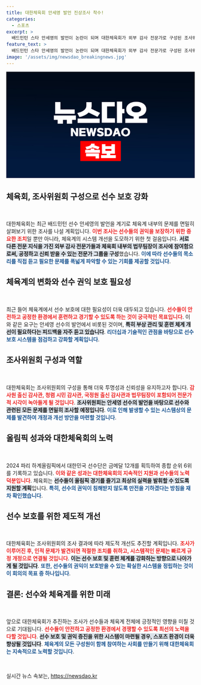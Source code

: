 ```yaml
---
title: 대한체육회 안세영 발언 진상조사 착수!
categories:
  - 스포츠
excerpt: >
  배드민턴 스타 안세영의 발언이 논란이 되며 대한체육회가 외부 감사 전문가로 구성된 조사위원회를 꾸렸다! 부상 관리부터 선수 보호까지, 이번 조사가 어떤 변화를 가져올지 관심이 집중된다.
feature_text: >
  배드민턴 스타 안세영의 발언이 논란이 되며 대한체육회가 외부 감사 전문가로 구성된 조사위원회를 꾸렸다! 부상 관리부터 선수 보호까지, 이번 조사가 어떤 변화를 가져올지 관심이 집중된다.
image: '/assets/img/newsdao_breakingnews.jpg'
---
```


<p><img src="/assets/img/newsdao_breakingnews.jpg" alt="flaretime 속보" /></p>

<h2 data-ke-size="size26">체육회, 조사위원회 구성으로 선수 보호 강화</h2>

<p data-ke-size="size16">&nbsp;</p>

<p>대한체육회는 최근 배드민턴 선수 안세영의 발언을 계기로 체육계 내부의 문제를 면밀히 살펴보기 위한 조사를 나설 계획입니다. <b><span style="color: #ee2323;">이번 조사는 선수들의 권익을 보장하기 위한 중요한 조치</span></b>일 뿐만 아니라, 체육계의 시스템 개선을 도모하기 위한 첫 걸음입니다. <b><span style="background-color: #21538527;">서로 다른 전문 지식을 가진 외부 감사 전문가들과 체육회 내부의 법무팀장이 조사에 참여함으로써, 공정하고 신뢰 받을 수 있는 전문가 그룹을 구성</span></b>했습니다. <b><span style="color: #1a5490;">이에 따라 선수들의 목소리를 직접 듣고 필요한 문제를 폭넓게 파악할 수 있는 기회를 제공할 것입니다</span></b>.</p>

<h2 data-ke-size="size26">체육계의 변화와 선수 권익 보호 필요성</h2>

<p data-ke-size="size16">&nbsp;</p>

<p>최근 들어 체육계에서 선수 보호에 대한 필요성이 더욱 대두되고 있습니다. <b><span style="color: #ee2323;">선수들이 안전하고 공정한 환경에서 훈련하고 경기할 수 있도록 하는 것이 궁극적인 목표입니다</span></b>. 이와 같은 요구는 안세영 선수의 발언에서 비롯된 것이며, <b><span style="background-color: #21538527;">특히 부상 관리 및 훈련 체계 개선이 필요하다는 피드백을 자주 듣고 있습니다</span></b>. <b><span style="color: #1a5490;">리더십과 기술적인 관점을 바탕으로 선수 보호 시스템을 점검하고 강화할 계획입니다</span></b>.</p>

<h2 data-ke-size="size26">조사위원회 구성과 역할</h2>

<p data-ke-size="size16">&nbsp;</p>

<p>대한체육회는 조사위원회의 구성을 통해 더욱 투명성과 신뢰성을 유지하고자 합니다. <b><span style="color: #ee2323;">감사원 출신 감사관, 청렴 시민 감사관, 국정원 출신 감사관과 법무팀장이 포함되어 전문가적 시각이 녹아들게 될 것입니다</span></b>. <b><span style="background-color: #21538527;">조사위원회는 안세영 선수의 발언을 바탕으로 선수와 관련된 모든 문제를 면밀히 조사할 예정입니다</span></b>. <b><span style="color: #1a5490;">이로 인해 발생할 수 있는 시스템상의 문제를 발견하여 개정과 개선 방안을 마련할 것입니다</span></b>.</p>

<h2 data-ke-size="size26">올림픽 성과와 대한체육회의 노력</h2>

<p data-ke-size="size16">&nbsp;</p>

<p>2024 파리 하계올림픽에서 대한민국 선수단은 금메달 12개를 획득하여 종합 순위 6위를 기록하고 있습니다. <b><span style="color: #ee2323;">이와 같은 성과는 대한체육회의 지속적인 지원과 선수들의 노력 덕분입니다</span></b>. 체육회는 <b><span style="background-color: #21538527;">선수들이 올림픽 경기를 즐기고 최상의 실력을 발휘할 수 있도록 지원할 계획</span></b>입니다. <b><span style="color: #1a5490;">특히, 선수의 권익이 침해받지 않도록 만전을 기하겠다는 방침을 재차 확인했습니다</span></b>.</p>

<h2 data-ke-size="size26">선수 보호를 위한 제도적 개선</h2>

<p data-ke-size="size16">&nbsp;</p>

<p>대한체육회는 조사위원회의 조사 결과에 따라 제도적 개선도 추진할 계획입니다. <b><span style="color: #ee2323;">조사가 이루어진 후, 인적 문제가 발견되면 적절한 조치를 취하고, 시스템적인 문제는 빠르게 규정 개정으로 연결될 것입니다</span></b>. <b><span style="background-color: #21538527;">이는 선수 보호 및 훈련 체계를 강화하는 방향으로 나아가게 될 것입니다</span></b>. <b><span style="color: #1a5490;">또한, 선수들의 권익이 보호받을 수 있는 확실한 시스템을 정립하는 것이 이 회의의 목표 중 하나입니다</span></b>.</p>

<h2 data-ke-size="size26">결론: 선수와 체육계를 위한 미래</h2>

<p data-ke-size="size16">&nbsp;</p>

<p>앞으로 대한체육회가 추진하는 조사가 선수들과 체육계 전체에 긍정적인 영향을 미칠 것으로 기대됩니다. <b><span style="color: #ee2323;">선수들이 안전하고 공정한 환경에서 경쟁할 수 있도록 최선의 노력을 다할 것입니다</span></b>. <b><span style="background-color: #21538527;">선수 보호 및 권익 증진을 위한 시스템이 마련될 경우, 스포츠 환경이 더욱 향상될 것입니다</span></b>. <b><span style="color: #1a5490;">체육계의 모든 구성원이 함께 참여하는 사회를 만들기 위해 대한체육회는 지속적으로 노력할 것입니다</span></b>.</p>

<p data-ke-size="size16">&nbsp;</p>
실시간 뉴스 속보는, <a href="https://newsdao.kr" rel="dofollow">https://newsdao.kr</a>



